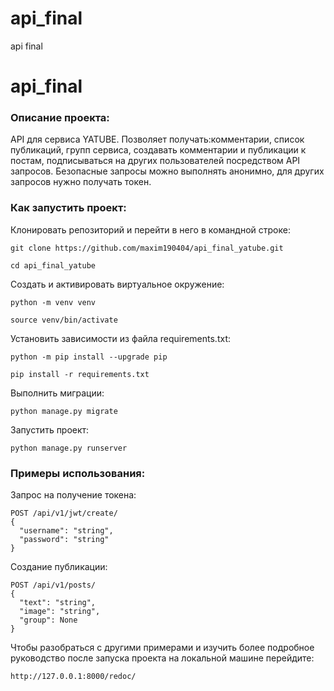 # api_final
api final
# api_final
### Описание проекта:

API для сервиса YATUBE. Позволяет получать:комментарии, список публикаций, групп сервиса, создавать комментарии и публикации к постам, подписываться на других пользователей посредством API запросов. Безопасные запросы можно выполнять анонимно, для других запросов нужно получать токен.

### Как запустить проект:

Клонировать репозиторий и перейти в него в командной строке:

```
git clone https://github.com/maxim190404/api_final_yatube.git
```

```
cd api_final_yatube
```

Cоздать и активировать виртуальное окружение:

```
python -m venv venv
```

```
source venv/bin/activate
```

Установить зависимости из файла requirements.txt:

```
python -m pip install --upgrade pip
```

```
pip install -r requirements.txt
```

Выполнить миграции:

```
python manage.py migrate
```

Запустить проект:

```
python manage.py runserver
```

### Примеры использования:

Запрос на получение токена:

```
POST /api/v1/jwt/create/
{
  "username": "string",
  "password": "string"
}
```

Создание публикации:

```
POST /api/v1/posts/
{
  "text": "string",
  "image": "string",
  "group": None
}
```

Чтобы разобраться с другими примерами и изучить более подробное руководство после запуска проекта на локальной машине перейдите:

```
http://127.0.0.1:8000/redoc/
```
